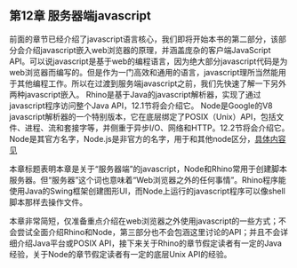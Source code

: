 第12章 服务器端javascript
-------------------------

前面的章节已经介绍了javascript语言核心，我们即将开始本书的第二部分，该部分会介绍javascript嵌入web浏览器的原理，并涵盖庞杂的客户端JavaScript API。可以说javascript是基于web的编程语言，因为绝大部分javascript代码是为web浏览器而编写的。但是作为一门高效和通用的语言，javascript理所当然能用于其他编程工作。所以在过渡到服务端javascript之前，我们先快速了解一下另外两种javascript嵌入。
Rhino是基于Java的javascript解析器，实现了通过javascript程序访问整个Java API，12.1节将会介绍它。
Node是Google的V8 javascript解析器的一个特别版本，它在底层绑定了POSIX（Unix）API，包括文件、进程、流和套接字等，并侧重于异步I/O、网络和HTTP。12.2节将会介绍它。Node是其官方名字，Node.js是非官方的名字，用于和其他node区分，[具体内容见](https://www.github.com/joyent/node/wiki/FAQ)

本章标题表明本章是关于“服务器端”的javascript，Node和Rhino常用于创建脚本服务器。但“服务器”这个词也意味着“Web浏览器之外的任何事情”。Rhino程序能使用Java的Swing框架创建图形UI，而Node上运行的javascript程序可以像shell脚本那样去操作文件。

本章非常简短，仅准备重点介绍在web浏览器之外使用javascript的一些方式；不会尝试全面介绍Rhino和Node，第三部分也不会包涵这里讨论的API；并且不会详细介绍Java平台或POSIX API，接下来关于Rhino的章节假定读者有一定的Java经验，关于Node的章节假定读者有一定的底层Unix API的经验。
